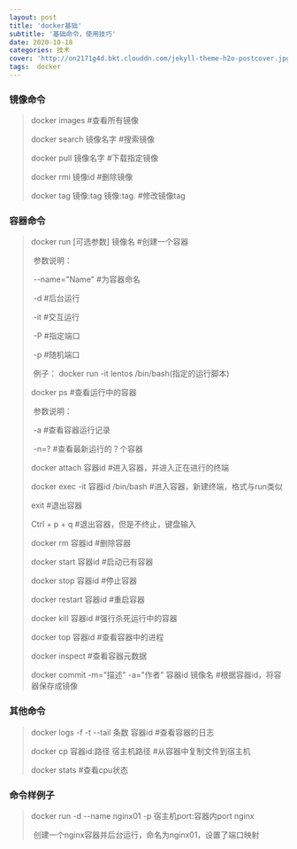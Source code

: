 ```yaml
---
layout: post
title: 'docker基础'
subtitle: '基础命令，使用技巧'
date: 2020-10-18
categories: 技术
cover: 'http://on2171g4d.bkt.clouddn.com/jekyll-theme-h2o-postcover.jpg'
tags:  docker
---
```


### 镜像命令 ###

> docker images			      		  #查看所有镜像
>
> docker search 镜像名字			 #搜索镜像
>
> docker pull 镜像名字			      #下载指定镜像
>
> docker rmi 镜像id			           #删除镜像
>
> docker tag 镜像:tag 镜像:tag.    #修改镜像tag 



### 容器命令 ###

> docker run [可选参数] 镜像名			#创建一个容器
>
> ​					 参数说明：
>
> ​							--name="Name"      #为容器命名
>
> ​							-d 							  #后台运行
>
> ​							-it							   #交互运行
>
> ​							-P							   #指定端口
>
> ​							-p							   #随机端口
>
> ​						例子： docker run -it lentos /bin/bash(指定的运行脚本)
>
> docker ps										     #查看运行中的容器
>
> ​					参数说明：
>
> ​						    -a								#查看容器运行记录
>
> ​							-n=?						    #查看最新运行的？个容器
>
> docker attach 容器id					       #进入容器，并进入正在进行的终端
>
> docker exec -it 容器id /bin/bash       #进入容器，新建终端，格式与run类似
>
> exit														 #退出容器
>
> Ctrl + p + q											#退出容器，但是不终止，键盘输入
>
> docker rm 容器id       						  #删除容器
>
> docker start 容器id							  #启动已有容器
>
> docker stop 容器id							  #停止容器
>
> docker restart 容器id						  #重启容器
>
> docker kill 容器id								 #强行杀死运行中的容器
>
> docker top 容器id								#查看容器中的进程
>
> docker inspect									 #查看容器元数据
>
> docker commit -m="描述" -a="作者" 容器id 镜像名				#根据容器id，将容器保存成镜像

### 其他命令 ###

> docker logs -f -t --tail 条数 容器id	  #查看容器的日志
>
> docker cp 容器id:路径 宿主机路径     #从容器中复制文件到宿主机
>
> docker stats                                          #查看cpu状态

### 命令样例子 ###

> docker run -d --name nginx01 -p 宿主机port:容器内port nginx
>
> ​		创建一个nginx容器并后台运行，命名为nginx01，设置了端口映射

